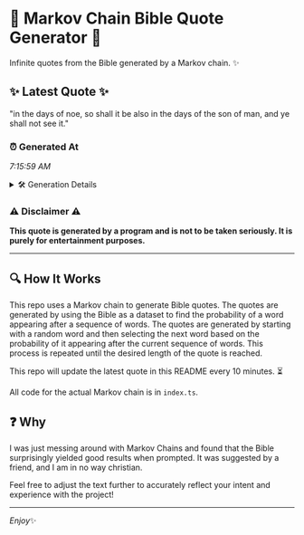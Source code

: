 # 📖 Markov Chain Bible Quote Generator 📖

Infinite quotes from the Bible generated by a Markov chain. ✨

## ✨ Latest Quote ✨
"in the days of noe, so shall it be also in the days of the son of man, and ye shall not see it."

### ⏰ Generated At
*7:15:59 AM*

<details>
    <summary>🛠️ Generation Details</summary>
    <p>
        <strong>🌱 Seed:</strong> in<br>
        <strong>🔄 Iterations:</strong> 23<br>
        <strong>📜 Context History:</strong><br>[ in ]: the<br>[ in, the ]: days<br>[ in, the, days ]: of<br>[ in, the, days, of ]: noe,<br>[ in, the, days, of, noe, ]: so<br>[ in, the, days, of, noe,, so ]: shall<br>[ the, days, of, noe,, so, shall ]: it<br>[ days, of, noe,, so, shall, it ]: be<br>[ of, noe,, so, shall, it, be ]: also<br>[ noe,, so, shall, it, be, also ]: in<br>[ so, shall, it, be, also, in ]: the<br>[ shall, it, be, also, in, the ]: days<br>[ it, be, also, in, the, days ]: of<br>[ be, also, in, the, days, of ]: the<br>[ also, in, the, days, of, the ]: son<br>[ in, the, days, of, the, son ]: of<br>[ the, days, of, the, son, of ]: man,<br>[ days, of, the, son, of, man, ]: and<br>[ of, the, son, of, man,, and ]: ye<br>[ the, son, of, man,, and, ye ]: shall<br>[ son, of, man,, and, ye, shall ]: not<br>[ of, man,, and, ye, shall, not ]: see<br>[ man,, and, ye, shall, not, see ]: it.<br>
    </p>
</details>

### ⚠️ Disclaimer ⚠️
**This quote is generated by a program and is not to be taken seriously. It is purely for entertainment purposes.**

---

## 🔍 How It Works

This repo uses a Markov chain to generate Bible quotes. The quotes are generated by using the Bible as a dataset to find the probability of a word appearing after a sequence of words. The quotes are generated by starting with a random word and then selecting the next word based on the probability of it appearing after the current sequence of words. This process is repeated until the desired length of the quote is reached.

This repo will update the latest quote in this README every 10 minutes. ⏳

All code for the actual Markov chain is in `index.ts`.

## ❓ Why

I was just messing around with Markov Chains and found that the Bible surprisingly yielded good results when prompted. 
It was suggested by a friend, and I am in no way christian.

Feel free to adjust the text further to accurately reflect your intent and experience with the project!

---

*Enjoy*✨
